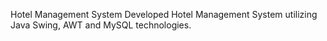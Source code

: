 Hotel Management System
Developed  Hotel Management System 
utilizing Java Swing, AWT and MySQL 
technologies. 
